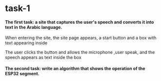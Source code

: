 # task-1
#### The first task: a site that captures the user's speech and converts it into text in the Arabic language.

When entering the site, the site page appears, a start button and a box with text appearing inside

The user clicks the button and allows the microphone ,user speak, and the speech appears as text inside the box


#### The second task: write an algorithm that shows the operation of the ESP32 segment.
